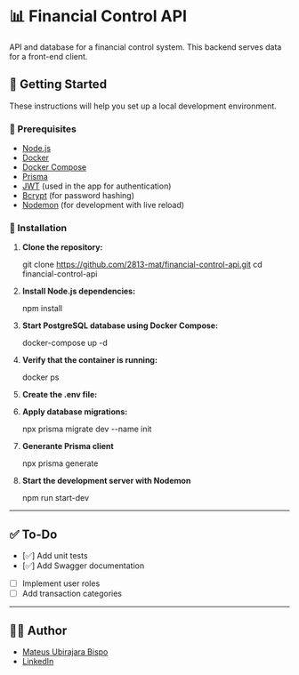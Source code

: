 # 📊 Financial Control API

API and database for a financial control system. This backend serves data for a front-end client.

## 🚀 Getting Started

These instructions will help you set up a local development environment.

### 🧰 Prerequisites

- [Node.js](https://nodejs.org/)
- [Docker](https://www.docker.com/)
- [Docker Compose](https://docs.docker.com/compose/)
- [Prisma](https://www.prisma.io/)
- [JWT](https://jwt.io/) (used in the app for authentication)
- [Bcrypt](https://www.npmjs.com/package/bcrypt) (for password hashing)
- [Nodemon](https://www.npmjs.com/package/nodemon) (for development with live reload)

### 🔧 Installation

1. **Clone the repository:**

   git clone https://github.com/2813-mat/financial-control-api.git
   cd financial-control-api

2. **Install Node.js dependencies:**

    npm install

3. **Start PostgreSQL database using Docker Compose:**    

    docker-compose up -d

4. **Verify that the container is running:**  

    docker ps

5. **Create the .env file:**

6. **Apply database migrations:**   

    npx prisma migrate dev --name init

7. **Generante Prisma client**

    npx prisma generate

8. **Start the development server with Nodemon**

    npm run start-dev

---

## ✅ To-Do

- [✅] Add unit tests
- [✅] Add Swagger documentation
- [ ] Implement user roles
- [ ] Add transaction categories

---

## 🧑‍💻 Author

- [Mateus Ubirajara Bispo](https://github.com/2813-mat)
- [LinkedIn](https://www.linkedin.com/in/mateus-ubirajara-bispo-050b081ba/)